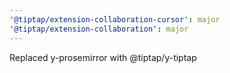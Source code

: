 ```yaml
---
'@tiptap/extension-collaboration-cursor': major
'@tiptap/extension-collaboration': major
---
```


Replaced y-prosemirror with @tiptap/y-tiptap
